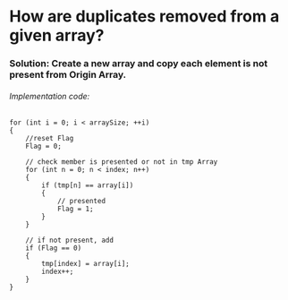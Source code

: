 # How are duplicates removed from a given array?

### Solution: Create a new array and copy each element  is not present from Origin Array.
###### Implementation code:

    for (int i = 0; i < arraySize; ++i)
	{
    	//reset Flag
		Flag = 0;

        // check member is presented or not in tmp Array
		for (int n = 0; n < index; n++)
		{
			if (tmp[n] == array[i])
			{
            	// presented
				Flag = 1;
			}
		}

		// if not present, add
		if (Flag == 0)
		{
            tmp[index] = array[i];
			index++;
		}
	}
